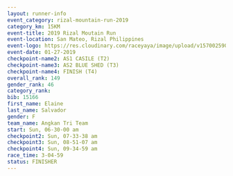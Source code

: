 ```yaml
---
layout: runner-info 
event_category: rizal-mountain-run-2019 
category_km: 15KM 
event-title: 2019 Rizal Moutain Run 
event-location: San Mateo, Rizal Philippines 
event-logo: https://res.cloudinary.com/raceyaya/image/upload/v1570025909/logo/rizal-mountain_gkfete.jpg 
event-date: 01-27-2019 
checkpoint-name2: AS1 CASILE (T2) 
checkpoint-name3: AS2 BLUE SHED (T3) 
checkpoint-name4: FINISH (T4) 
overall_rank: 149
gender_rank: 46
category_rank: 
bib: 15166
first_name: Elaine
last_name: Salvador
gender: F
team_name: Angkan Tri Team
start: Sun, 06-30-00 am
checkpoint2: Sun, 07-33-38 am
checkpoint3: Sun, 08-51-07 am
checkpoint4: Sun, 09-34-59 am
race_time: 3-04-59
status: FINISHER
---
```

